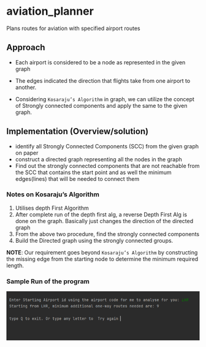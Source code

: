 # aviation_planner
Plans routes for aviation with specified airport routes

## Approach
* Each airport is considered to be a node as represented in the given graph

* The edges indicated the direction that flights take from one airport to another.
* Considering `Kosaraju’s Algorithm` in graph, we can utilize the concept of Strongly connected components and apply the same to the given graph.

## Implementation (Overview/solution)
* identify all Strongly Connected Components (SCC) from the given graph on paper
* construct a directed graph representing all the nodes in the graph
* Find out the strongly connected components that are not reachable from the SCC that contains the start point and as well the minimum edges(lines) that will be needed to connect them

### Notes on Kosaraju’s Algorithm
1. Utilises depth First Algorithm
2. After complete run of the depth first alg, a reverse Depth First Alg is done on the graph. Basically just changes the direction of the directed graph
3. From the above two procedure, find the strongly connected components
4. Build the Directed graph using the strongly connected groups.

**NOTE**: 
Our requirement goes beyond `Kosaraju’s Algorithm` by constructing the missing edge from the starting node to determine the minimum required length.


### Sample Run of the program
![img.png](img.png)

